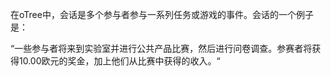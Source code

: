 在oTree中，会话是多个参与者参与一系列任务或游戏的事件。会话的一个例子是：

“一些参与者将来到实验室并进行公共产品比赛，然后进行问卷调查。参赛者将获得10.00欧元的奖金，加上他们从比赛中获得的收入。“